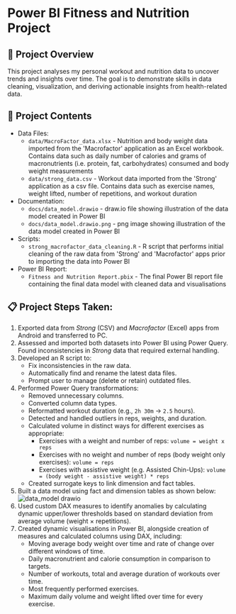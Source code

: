 # Power BI Fitness and Nutrition Project
## 🔎 Project Overview
This project analyses my personal workout and nutrition data to uncover trends and insights over time. The goal is to demonstrate skills in data cleaning, visualization, and deriving actionable insights from health-related data.

## 📁 Project Contents
- Data Files:
  - `data/MacroFactor_data.xlsx` - Nutrition and body weight data imported from the 'Macrofactor' application as an Excel workbook. Contains data such as daily number of calories and grams of macronutrients (i.e. protein, fat, carbohydrates) consumed and body weight measurements
  - `data/strong_data.csv` - Workout data imported from the 'Strong' application as a csv file. Contains data such as exercise names, weight lifted, number of repetitions, and workout duration
- Documentation:
  - `docs/data_model.drawio` - draw.io file showing illustration of the data model created in Power BI
  - `docs/data_model.drawio.png` - png image showing illustration of the data model created in Power BI
- Scripts:
  - `strong_macrofactor_data_cleaning.R` - R script that performs initial cleaning of the raw data from 'Strong' and 'Macrofactor' apps prior to importing the data into Power BI
- Power BI Report:
  - `Fitness and Nutrition Report.pbix` - The final Power BI report file containing the final data model with cleaned data and visualisations
 
## 📋 Project Steps Taken:
1. Exported data from *Strong* (CSV) and *Macrofactor* (Excel) apps from Android and transferred to PC.
2. Assessed and imported both datasets into Power BI using Power Query. Found inconsistencies in *Strong* data that required external handling.
3. Developed an R script to:
   - Fix inconsistencies in the raw data.
   - Automatically find and rename the latest data files.
   - Prompt user to manage (delete or retain) outdated files.
4. Performed Power Query transformations:
     - Removed unnecessary columns.
     - Converted column data types.
     - Reformatted workout duration (e.g., `2h 30m` → `2.5` hours).
     - Detected and handled outliers in reps, weights, and duration.
     - Calculated volume in distinct ways for different exercises as appropriate:
       - Exercises with a weight and number of reps: `volume = weight x reps`
       - Exercises with no weight and number of reps (body weight only exercises): `volume = reps`
       - Exercises with assistive weight (e.g. Assisted Chin-Ups): `volume = (body weight - assistive weight) * reps`
     - Created surrogate keys to link dimension and fact tables.
5. Built a data model using fact and dimension tables as shown below:
![data_model drawio](https://github.com/user-attachments/assets/c8e56687-137f-4275-a4f6-effddd82ad10)
6. Used custom DAX measures to identify anomalies by calculating dynamic upper/lower thresholds based on standard deviation from average volume (weight × repetitions).
7. Created dynamic visualisations in Power BI, alongside creation of measures and calculated columns using DAX, including:
    - Moving average body weight over time and rate of change over different windows of time.
    - Daily macronutrient and calorie consumption in comparison to targets.
    - Number of workouts, total and average duration of workouts over time.
    - Most frequently performed exercises.
    - Maximum daily volume and weight lifted over time for every exercise.
